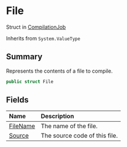 # File

Struct in [CompilationJob](/docs/api/csharp/yarn.compiler.compilationjob.md)

Inherits from `System.ValueType`

## Summary


Represents the contents of a file to compile.


```csharp
public struct File
```

## Fields

|Name|Description|
|:---|:---|
|[FileName](/docs/api/csharp/yarn.compiler.compilationjob.file.filename.md)|The name of the file.|
|[Source](/docs/api/csharp/yarn.compiler.compilationjob.file.source.md)|The source code of this file.|

